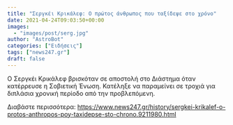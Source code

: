 ```yaml
---
title: "Σεργκέι Κρικάλεφ: Ο πρώτος άνθρωπος που ταξίδεψε στο χρόνο"
date: 2021-04-24T09:03:50+00:00
images:
  - "images/post/serg.jpg"
author: "AstroBot"
categories: ["Ειδήσεις"]
tags: ["news247.gr"]
draft: false
---
```


Ο Σεργκέι Κρικάλεφ βρισκόταν σε αποστολή στο Διάστημα όταν κατέρρευσε η Σοβιετική Ένωση. Κατέληξε να παραμείνει σε τροχιά για διπλάσια χρονική περίοδο από την προβλεπόμενη.  

Διαβάστε περισσότερα: https://www.news247.gr/history/sergkei-krikalef-o-protos-anthropos-poy-taxidepse-sto-chrono.9211980.html
